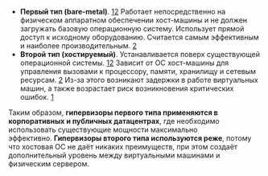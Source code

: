 - **Первый тип (bare-metal)**. [1](https://www.xelent.ru/blog/kakie-tipy-gipervizorov-sushchestvuyut/)[2](https://www.cloud4y.ru/blog/tipy-gipervizorov-sravnitelnyy-analiz/) Работает непосредственно на физическом аппаратном обеспечении хост-машины и не должен загружать базовую операционную систему. Использует прямой доступ к исходному оборудованию. Считается самым эффективным и наиболее производительным. [2](https://www.cloud4y.ru/blog/tipy-gipervizorov-sravnitelnyy-analiz/)
- **Второй тип (хостируемый)**. Устанавливается поверх существующей операционной системы. [1](https://www.xelent.ru/blog/kakie-tipy-gipervizorov-sushchestvuyut/)[2](https://www.cloud4y.ru/blog/tipy-gipervizorov-sravnitelnyy-analiz/) Зависит от ОС хост-машины для управления вызовами к процессору, памяти, хранилищу и сетевым ресурсам. [2](https://www.cloud4y.ru/blog/tipy-gipervizorov-sravnitelnyy-analiz/) Из-за этого возникают задержки в работе виртуальных машин, а также возрастает риск возникновения критических ошибок. [1](https://www.xelent.ru/blog/kakie-tipy-gipervizorov-sushchestvuyut/)

Таким образом, **гипервизоры первого типа применяются в корпоративных и публичных датацентрах**, где необходимо использовать существующие мощности максимально эффективно. **Гипервизоры второго типа используются реже**, потому что хостовая ОС не даёт никаких преимуществ, при этом создаёт дополнительный уровень между виртуальными машинами и физическим сервером.